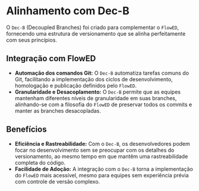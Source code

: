 # Alinhamento com Dec-B

O `Dec-B` (Decoupled Branches) foi criado para complementar o `FlowED`, fornecendo uma estrutura de versionamento que se alinha perfeitamente com seus princípios.

## Integração com FlowED
- **Automação dos comandos Git:** O `Dec-B` automatiza tarefas comuns do Git, facilitando a implementação dos ciclos de desenvolvimento, homologação e publicação definidos pelo `FlowED`.
- **Granularidade e Desacoplamento:** O `Dec-B` permite que as equipes mantenham diferentes níveis de granularidade em suas branches, alinhando-se com a filosofia do `FlowED` de preservar todos os commits e manter as branches desacopladas.

## Benefícios
- **Eficiência e Rastreabilidade:** Com o `Dec-B`, os desenvolvedores podem focar no desenvolvimento sem se preocupar com os detalhes do versionamento, ao mesmo tempo em que mantêm uma rastreabilidade completa do código.
- **Facilidade de Adoção:** A integração com o `Dec-B` torna a implementação do `FlowED` mais acessível, mesmo para equipes sem experiência prévia com controle de versão complexo.

